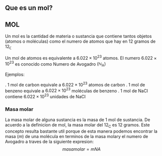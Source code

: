 ## Que es un mol?

## MOL

Un mol es la cantidad de materia o sustancia que contiene tantos objetos (atomos o moléculas) como el numero de atomos que hay en 12 gramos de $12_{\mathbb{C}}$

Un mol de atomos es equivalente a $6.022\times10^{23}$ atomos. El numero $6.022\times10^{23}$ es conocido como Numero de Avogadro $(\mathbb{N}_{\mathrm{A}})$

Ejemplos:

. 1 mol de carbon equivale a $6.022\times10^{23}$ atomos de carbon . 1 mol de benzeno equivale a $6.022\times10^{23}$ moléculas de benzeno . 1 mol de NaCl contiene $6.022\times10^{23}$ unidades de NaCl

### Masa molar

La masa molar de alguna sustancia es la masa de 1 mol de sustancia. De acuerdo a la definicion de mol, la masa molar del $12_{\mathrm{C}}$ es 12 gramos. Este concepto resulta bastante util porque de esta manera podemos encontrar la masa $(m)$ de una molécula en terminos de la masa molary el numero de Avogadro a traves de la siguiente expresion:
$$masa molar=mNA$$